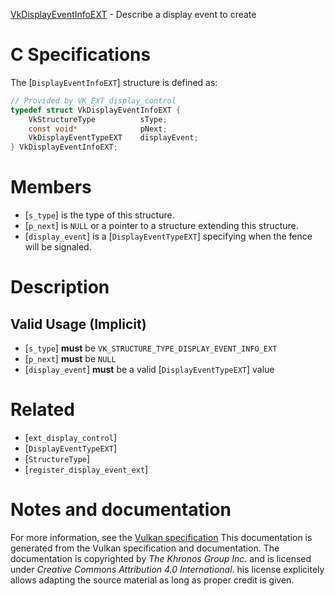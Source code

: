 [VkDisplayEventInfoEXT](https://www.khronos.org/registry/vulkan/specs/1.3-extensions/man/html/VkDisplayEventInfoEXT.html) - Describe a display event to create

# C Specifications
The [`DisplayEventInfoEXT`] structure is defined as:
```c
// Provided by VK_EXT_display_control
typedef struct VkDisplayEventInfoEXT {
    VkStructureType          sType;
    const void*              pNext;
    VkDisplayEventTypeEXT    displayEvent;
} VkDisplayEventInfoEXT;
```

# Members
- [`s_type`] is the type of this structure.
- [`p_next`] is `NULL` or a pointer to a structure extending this structure.
- [`display_event`] is a [`DisplayEventTypeEXT`] specifying when the fence will be signaled.

# Description
## Valid Usage (Implicit)
-  [`s_type`] **must**  be `VK_STRUCTURE_TYPE_DISPLAY_EVENT_INFO_EXT`
-  [`p_next`] **must**  be `NULL`
-  [`display_event`] **must**  be a valid [`DisplayEventTypeEXT`] value

# Related
- [`ext_display_control`]
- [`DisplayEventTypeEXT`]
- [`StructureType`]
- [`register_display_event_ext`]

# Notes and documentation
For more information, see the [Vulkan specification](https://www.khronos.org/registry/vulkan/specs/1.3-extensions/html/vkspec.html)
This documentation is generated from the Vulkan specification and documentation.
The documentation is copyrighted by *The Khronos Group Inc.* and is licensed under *Creative Commons Attribution 4.0 International*.
his license explicitely allows adapting the source material as long as proper credit is given.
        